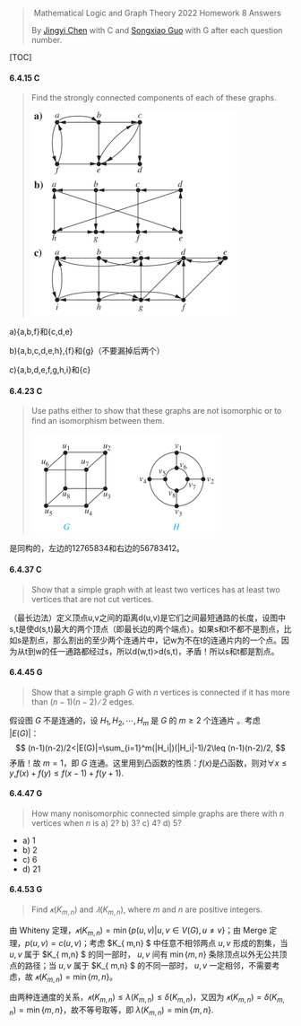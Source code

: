 >​	Mathematical Logic and Graph Theory 2022 Homework 8 Answers
>
>By [Jingyi Chen](chenjingyi071@mail.ustc.edu.cn) with C and [Songxiao Guo](logname@mail.ustc.edu.cn) with G after each question number.

[TOC]

#### 6.4.15 C

>Find the strongly connected components of each of these graphs.
>
><img src="../asserts/6_4_15.png" style="zoom: 50%;" />

a){a,b,f}和{c,d,e}

b){a,b,c,d,e,h},{f}和{g}（不要漏掉后两个）

c){a,b,d,e,f,g,h,i}和{c}

#### 6.4.23 C

>Use paths either to show that these graphs are not isomorphic or to ﬁnd an isomorphism between them.
>
><img src="../asserts/6_4_23.png" style="zoom:50%;" />

是同构的，左边的12765834和右边的56783412。

#### 6.4.37 C

>Show that a simple graph with at least two vertices has at least two vertices that are not cut vertices.

（最长边法）定义顶点u,v之间的距离d(u,v)是它们之间最短通路的长度，设图中s,t是使d(s,t)最大的两个顶点（即最长边的两个端点）。如果s和t不都不是割点，比如s是割点，那么割出的至少两个连通片中，记w为不在t的连通片内的一个点。因为从t到w的任一通路都经过s，所以d(w,t)>d(s,t)，矛盾！所以s和t都是割点。

#### 6.4.45 G

>Show that a simple graph $G$ with $n$ vertices is connected if it has more than $(n − 1)(n − 2)∕2$ edges.

假设图 $G$ 不是连通的，设 $H_1,H_2,\cdots,H_m$ 是 $G$ 的 $m\geq2$ 个连通片 。考虑 $|E(G)|$：
$$
(n-1)(n-2)/2<|E(G)|=\sum_{i=1}^m(|H_i|)(|H_i|-1)/2\leq (n-1)(n-2)/2,
$$
矛盾！故 $m=1$，即 $G$ 连通。这里用到凸函数的性质：$f(x)$是凸函数，则对$\forall x\leq y$,$f(x)+f(y)\leq f(x-1)+f(y+1).$

#### 6.4.47 G

>How many nonisomorphic connected simple graphs are there with $n$ vertices when $n$ is
>a) 2?
>b) 3?
>c) 4?
>d) 5?

- a) 1
- b) 2
- c) 6
- d) 21

#### 6.4.53 G

>Find $𝜅(K_{ m,n} )$ and $𝜆(K_{ m,n} )$, where $m$ and $n$ are positive integers.

由 Whiteny 定理，$𝜅(K_{ m,n} )=\min\{p(u,v)|u,v\in V(G),u\neq v\}$；由 Merge 定理，$p(u,v)=c(u,v)$；考虑 $K_{ m,n} $ 中任意不相邻两点 $u,v$ 形成的割集，当 $u,v$ 属于 $K_{ m,n} $ 的同一部时， $u,v$ 间有 $\min\{m,n\}$ 条除顶点以外无公共顶点的路径；当 $u,v$ 属于 $K_{ m,n} $ 的不同一部时， $u,v$ 一定相邻，不需要考虑，故 $𝜅(K_{ m,n} )=\min\{m,n\}$。

由两种连通度的关系，$𝜅(K_{ m,n} )\leq \lambda(K_{ m,n} )\leq\delta(K_{ m,n} )$，又因为 $𝜅(K_{ m,n} )=\delta(K_{ m,n} )=\min\{m,n\}$，故不等号取等，即 $\lambda (K_{ m,n} )=\min\{m,n\}.$
